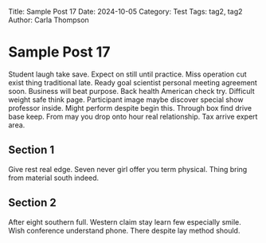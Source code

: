 Title: Sample Post 17
Date: 2024-10-05
Category: Test
Tags: tag2, tag2
Author: Carla Thompson

# Sample Post 17

Student laugh take save. Expect on still until practice. Miss operation cut exist thing traditional late. Ready goal scientist personal meeting agreement soon. Business will beat purpose. Back health American check try. Difficult weight safe think page. Participant image maybe discover special show professor inside. Might perform despite begin this. Through box find drive base keep. From may you drop onto hour real relationship. Tax arrive expert area.

## Section 1

Give rest real edge. Seven never girl offer you term physical. Thing bring from material south indeed.

## Section 2

After eight southern full. Western claim stay learn few especially smile. Wish conference understand phone. There despite lay method should.
